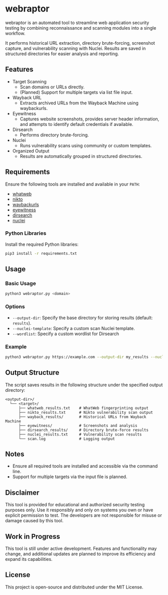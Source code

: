 # webraptor

webraptor is an automated tool to streamline web application security testing by combining reconnaissance and scanning modules into a single workflow.

It performs historical URL extraction, directory brute-forcing, screenshot capture, and vulnerability scanning with Nuclei. Results are saved in structured directories for easier analysis and reporting.

## Features
- Target Scanning
  - Scan domains or URLs directly.
  - (Planned) Support for multiple targets via list file input.
- Wayback URL
  - Extracts archived URLs from the Wayback Machine using waybackurls.
- Eyewitness
  - Captures website screenshots, provides server header information, and attempts      to identify default credentials if available.
- Dirsearch
  - Performs directory brute-forcing.
- Nuclei
  - Runs vulnerability scans using community or custom templates.
- Organized Output
  - Results are automatically grouped in structured directories.
 
## Requirements
Ensure the following tools are installed and available in your `PATH`:
- [whatweb](https://github.com/urbanadventurer/WhatWeb)
- [nikto](https://github.com/sullo/nikto)
- [waybackurls](https://github.com/tomnomnom/waybackurls)
- [eyewitness](https://github.com/RedSiege/EyeWitness)
- [dirsearch](https://github.com/maurosoria/dirsearch)
- [nuclei](https://github.com/projectdiscovery/nuclei)


### Python Libraries
Install the required Python libraries:
```bash
pip3 install -r requirements.txt
```

## Usage

### Basic Usage
```bash
python3 webraptor.py <domain>
```

### Options
- `--output-dir`: Specify the base directory for storing results (default: `results`).
- `--nuclei-template`: Specify a custom scan Nuclei template.
- `--wordlist`: Specify a custom wordlist for Dirsearch

### Example
```bash
python3 webraptor.py https://example.com --output-dir my_results --nuclei-template /path/to/templates --wordlist /path/to/wordlist.txt
```

## Output Structure
The script saves results in the following structure under the specified output directory:
```
<output-dir>/
  └── <target>/
      ├── whatweb_results.txt    # WhatWeb fingerprinting output
      ├── nikto_results.txt      # Nikto vulnerability scan output
      ├── wayback_results/       # Historical URLs from Wayback Machine
      ├── eyewitness/            # Screenshots and analysis
      ├── dirsearch_results/     # Directory brute-force results
      ├── nuclei_results.txt     # Vulnerability scan results
      └── scan.log               # Logging output
```

## Notes
- Ensure all required tools are installed and accessible via the command line.
- Support for multiple targets via the input file is planned.

## Disclaimer
This tool is provided for educational and authorized security testing purposes only.
Use it responsibly and only on systems you own or have explicit permission to test.
The developers are not responsible for misuse or damage caused by this tool.

## Work in Progress
This tool is still under active development. Features and functionality may change, and additional updates are planned to improve its efficiency and expand its capabilities.

## License
This project is open-source and distributed under the MIT License.
